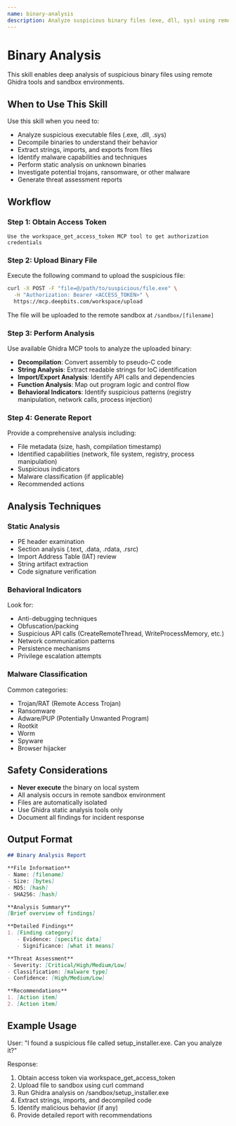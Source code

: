 ```yaml
---
name: binary-analysis
description: Analyze suspicious binary files (exe, dll, sys) using remote Ghidra tools and sandbox environment. Upload files to remote server for decompilation, string extraction, malware detection, and threat assessment. Use when investigating suspicious executables, performing malware analysis, or checking unknown binaries for security threats.
---
```


# Binary Analysis

This skill enables deep analysis of suspicious binary files using remote Ghidra tools and sandbox environments.

## When to Use This Skill

Use this skill when you need to:
- Analyze suspicious executable files (.exe, .dll, .sys)
- Decompile binaries to understand their behavior
- Extract strings, imports, and exports from files
- Identify malware capabilities and techniques
- Perform static analysis on unknown binaries
- Investigate potential trojans, ransomware, or other malware
- Generate threat assessment reports

## Workflow

### Step 1: Obtain Access Token
```
Use the workspace_get_access_token MCP tool to get authorization credentials
```

### Step 2: Upload Binary File
Execute the following command to upload the suspicious file:
```bash
curl -X POST -F "file=@/path/to/suspicious/file.exe" \
  -H "Authorization: Bearer <ACCESS_TOKEN>" \
  https://mcp.deepbits.com/workspace/upload
```

The file will be uploaded to the remote sandbox at `/sandbox/[filename]`

### Step 3: Perform Analysis

Use available Ghidra MCP tools to analyze the uploaded binary:

- **Decompilation**: Convert assembly to pseudo-C code
- **String Analysis**: Extract readable strings for IoC identification
- **Import/Export Analysis**: Identify API calls and dependencies
- **Function Analysis**: Map out program logic and control flow
- **Behavioral Indicators**: Identify suspicious patterns (registry manipulation, network calls, process injection)

### Step 4: Generate Report

Provide a comprehensive analysis including:
- File metadata (size, hash, compilation timestamp)
- Identified capabilities (network, file system, registry, process manipulation)
- Suspicious indicators
- Malware classification (if applicable)
- Recommended actions

## Analysis Techniques

### Static Analysis
- PE header examination
- Section analysis (.text, .data, .rdata, .rsrc)
- Import Address Table (IAT) review
- String artifact extraction
- Code signature verification

### Behavioral Indicators
Look for:
- Anti-debugging techniques
- Obfuscation/packing
- Suspicious API calls (CreateRemoteThread, WriteProcessMemory, etc.)
- Network communication patterns
- Persistence mechanisms
- Privilege escalation attempts

### Malware Classification
Common categories:
- Trojan/RAT (Remote Access Trojan)
- Ransomware
- Adware/PUP (Potentially Unwanted Program)
- Rootkit
- Worm
- Spyware
- Browser hijacker

## Safety Considerations

- **Never execute** the binary on local system
- All analysis occurs in remote sandbox environment
- Files are automatically isolated
- Use Ghidra static analysis tools only
- Document all findings for incident response

## Output Format

```markdown
## Binary Analysis Report

**File Information**
- Name: [filename]
- Size: [bytes]
- MD5: [hash]
- SHA256: [hash]

**Analysis Summary**
[Brief overview of findings]

**Detailed Findings**
1. [Finding category]
   - Evidence: [specific data]
   - Significance: [what it means]

**Threat Assessment**
- Severity: [Critical/High/Medium/Low]
- Classification: [malware type]
- Confidence: [High/Medium/Low]

**Recommendations**
1. [Action item]
2. [Action item]
```

## Example Usage

User: "I found a suspicious file called setup_installer.exe. Can you analyze it?"

Response:
1. Obtain access token via workspace_get_access_token
2. Upload file to sandbox using curl command
3. Run Ghidra analysis on /sandbox/setup_installer.exe
4. Extract strings, imports, and decompiled code
5. Identify malicious behavior (if any)
6. Provide detailed report with recommendations
